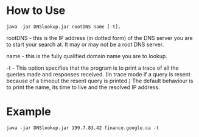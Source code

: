 # How to Use
`java -jar DNSlookup.jar rootDNS name [-t].`

rootDNS - this is the IP address (in dotted form) of the DNS server you are to start your search at. It may or may
    not be a root DNS server.

name - this is the fully qualified domain name you are to lookup.

-t - This option specifies that the program is to print a trace of all the queries made and responses received.
    (In trace mode if a query is resent because of a timeout the resent query is printed.) The default behaviour is to
    print the name, its time to live and the resolved IP address.

# Example
`java -jar DNSlookup.jar 199.7.83.42 finance.google.ca -t`
